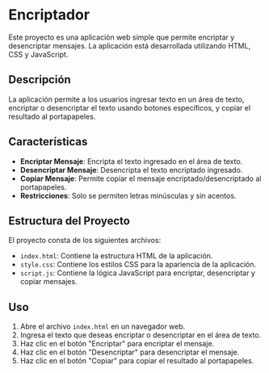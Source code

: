 # Encriptador

Este proyecto es una aplicación web simple que permite encriptar y desencriptar mensajes. La aplicación está desarrollada utilizando HTML, CSS y JavaScript.

## Descripción

La aplicación permite a los usuarios ingresar texto en un área de texto, encriptar o desencriptar el texto usando botones específicos, y copiar el resultado al portapapeles.

## Características

- **Encriptar Mensaje**: Encripta el texto ingresado en el área de texto.
- **Desencriptar Mensaje**: Desencripta el texto encriptado ingresado.
- **Copiar Mensaje**: Permite copiar el mensaje encriptado/desencriptado al portapapeles.
- **Restricciones**: Solo se permiten letras minúsculas y sin acentos.

## Estructura del Proyecto

El proyecto consta de los siguientes archivos:

- `index.html`: Contiene la estructura HTML de la aplicación.
- `style.css`: Contiene los estilos CSS para la apariencia de la aplicación.
- `script.js`: Contiene la lógica JavaScript para encriptar, desencriptar y copiar mensajes.

## Uso

1. Abre el archivo `index.html` en un navegador web.
2. Ingresa el texto que deseas encriptar o desencriptar en el área de texto.
3. Haz clic en el botón "Encriptar" para encriptar el mensaje.
4. Haz clic en el botón "Desencriptar" para desencriptar el mensaje.
5. Haz clic en el botón "Copiar" para copiar el resultado al portapapeles.
